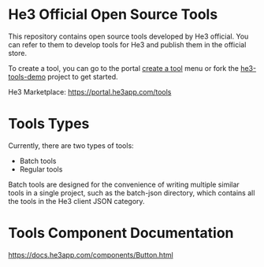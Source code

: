 # He3 Official Open Source Tools

This repository contains open source tools developed by He3 official. You can refer to them to develop tools for He3 and publish them in the official store.

To create a tool, you can go to the portal [create a tool](https://portal.he3app.com/create-tools) menu or fork the [he3-tools-demo](https://github.com/he3-app/he3-tool-demo) project to get started.

He3 Marketplace: https://portal.he3app.com/tools

# Tools Types

Currently, there are two types of tools:

- Batch tools
- Regular tools

Batch tools are designed for the convenience of writing multiple similar tools in a single project, such as the batch-json directory, which contains all the tools in the He3 client JSON category.

# Tools Component Documentation

https://docs.he3app.com/components/Button.html
